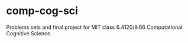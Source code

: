 # comp-cog-sci

Problems sets and final project for MIT class 6.4120/9.66 Computational Cognitive Science.
